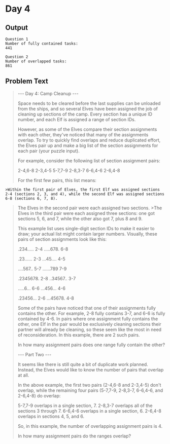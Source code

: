 # Day 4

## Output

```
Question 1
Number of fully contained tasks:
441

Question 2
Number of overlapped tasks:
861
```

## Problem Text
>--- Day 4: Camp Cleanup ---
>
>Space needs to be cleared before the last supplies can be unloaded from the ships, and so several Elves have been assigned the job of cleaning up sections of the camp. Every section has a unique ID number, and each Elf is assigned a range of section IDs.
>
>However, as some of the Elves compare their section assignments with each other, they've noticed that many of the assignments overlap. To try to quickly find overlaps and reduce duplicated effort, the Elves pair up and make a big list of the section assignments for each pair (your puzzle input).
>
>For example, consider the following list of section assignment pairs:
>
>2-4,6-8
>2-3,4-5
>5-7,7-9
>2-8,3-7
>6-6,4-6
>2-6,4-8
>
>For the first few pairs, this list means:
>
    >Within the first pair of Elves, the first Elf was assigned sections 2-4 (sections 2, 3, and 4), while the second Elf was assigned sections 6-8 (sections 6, 7, 8).
>    The Elves in the second pair were each assigned two sections.
    >The Elves in the third pair were each assigned three sections: one got sections 5, 6, and 7, while the other also got 7, plus 8 and 9.
>
>This example list uses single-digit section IDs to make it easier to draw; your actual list might contain larger numbers. Visually, these pairs of section assignments look like this:
>
>.234.....  2-4
>.....678.  6-8
>
>.23......  2-3
>...45....  4-5
>
>....567..  5-7
>......789  7-9
>
>.2345678.  2-8
>..34567..  3-7
>
>.....6...  6-6
>...456...  4-6
>
>.23456...  2-6
>...45678.  4-8
>
>Some of the pairs have noticed that one of their assignments fully contains the other. For example, 2-8 fully contains 3-7, and 6-6 is fully contained by 4-6. In pairs where one assignment fully contains the other, one Elf in the pair would be exclusively cleaning sections their partner will already be cleaning, so these seem like the most in need of reconsideration. In this example, there are 2 such pairs.
>
>In how many assignment pairs does one range fully contain the other?
>
>--- Part Two ---
>
>It seems like there is still quite a bit of duplicate work planned. Instead, the Elves would like to know the number of pairs that overlap at all.
>
>In the above example, the first two pairs (2-4,6-8 and 2-3,4-5) don't overlap, while the remaining four pairs (5-7,7-9, 2-8,3-7, 6-6,4-6, and 2-6,4-8) do overlap:
>
>    5-7,7-9 overlaps in a single section, 7.
>    2-8,3-7 overlaps all of the sections 3 through 7.
>    6-6,4-6 overlaps in a single section, 6.
>    2-6,4-8 overlaps in sections 4, 5, and 6.
>
>So, in this example, the number of overlapping assignment pairs is 4.
>
>In how many assignment pairs do the ranges overlap?
